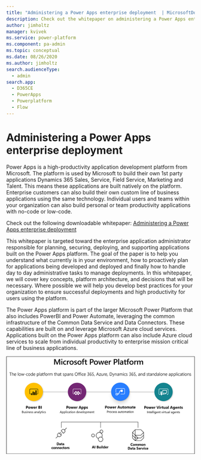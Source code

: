 ```yaml
---
title: "Administering a Power Apps enterprise deployment  | MicrosoftDocs"
description: Check out the whitepaper on administering a Power Apps enterprise deployment.
author: jimholtz
manager: kvivek
ms.service: power-platform
ms.component: pa-admin
ms.topic: conceptual
ms.date: 08/26/2020
ms.author: jimholtz
search.audienceType: 
  - admin
search.app:
  - D365CE
  - PowerApps
  - Powerplatform
  - Flow
---
```

# Administering a Power Apps enterprise deployment

Power Apps is a high-productivity application development platform from Microsoft.  The platform is used by Microsoft to build their own 1st party applications Dynamics 365 Sales, Service, Field Service, Marketing and Talent.  This means these applications are built natively on the platform.   Enterprise customers can also build their own custom line of business applications using the same technology.  Individual users and teams within your organization can also build personal or team productivity applications with no-code or low-code. 

Check out the following downloadable whitepaper: [Administering a Power Apps enterprise deployment](https://aka.ms/powerappsadminwhitepaper)

This whitepaper is targeted toward the enterprise application administrator responsible for planning, securing, deploying, and supporting applications built on the Power Apps platform.  The goal of the paper is to help you understand what currently is in your environment, how to proactively plan for applications being developed and deployed and finally how to handle day to day administrative tasks to manage deployments.
In this whitepaper, we will cover key concepts, platform architecture, and decisions that will be necessary.  Where possible we will help you develop best practices for your organization to ensure successful deployments and high productivity for users using the platform.

The Power Apps platform is part of the larger Microsoft Power Platform that also includes PowerBI and Power Automate, leveraging the common infrastructure of the Common Data Service and Data Connectors. These capabilities are built on and leverage Microsoft Azure cloud services.  Applications built on the Power Apps platform can also include Azure cloud services to scale from individual productivity to enterprise mission critical line of business applications.

![Microsoft Power Platform](media/ms-power-platform.png "Microsoft Power Platform")
